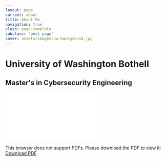 ```yaml
---
layout: page
current: about
title: About Me
navigation: true
class: page-template
subclass: 'post page'
cover: assets/images/uw-background.jpg
---
```


# University of Washington Bothell
## Master's in Cybersecurity Engineering

<object data="/assets/images/resume.pdf" type="application/pdf" width="800px" height="800px">
    <embed src="/assets/images/resume.pdf" type="application/pdf">
        <p>This browser does not support PDFs. Please download the PDF to view it: <a href="/assets/images/resume.pdf">Download PDF</a>.</p>
    </embed>
</object>

